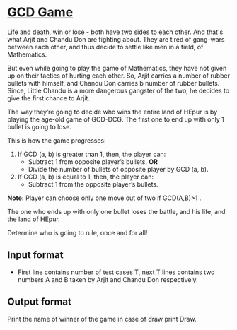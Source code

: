 # [GCD Game][link]

Life and death, win or lose - both have two sides to each other. And that's what Arjit and Chandu Don are fighting about. They are tired of gang-wars between each other, and thus decide to settle like men in a field, of Mathematics.

But even while going to play the game of Mathematics, they have not given up on their tactics of hurting each other. So, Arjit carries a number of rubber bullets with himself, and Chandu Don carries b number of rubber bullets. Since, Little Chandu is a more dangerous gangster of the two, he decides to give the first chance to Arjit.

The way they’re going to decide who wins the entire land of HEpur is by playing the age-old game of GCD-DCG. The first one to end up with only 1 bullet is going to lose.

This is how the game progresses:

1. If GCD (a, b) is greater than 1, then, the player can:
   - Subtract 1 from opposite player’s bullets.
     **OR**
   - Divide the number of bullets of opposite player by GCD (a, b).
2. If GCD (a, b) is equal to 1, then, the player can:
   - Subtract 1 from the opposite player’s bullets.

**Note:** Player can choose only one move out of two if GCD(A,B)>1 .

The one who ends up with only one bullet loses the battle, and his life, and the land of HEpur.

Determine who is going to rule, once and for all!

## Input format

- First line contains number of test cases T, next T lines contains two numbers A and B taken by Arjit and Chandu Don respectively.

## Output format

Print the name of winner of the game in case of draw print Draw.

[link]: https://www.hackerearth.com/practice/algorithms/dynamic-programming/2-dimensional/practice-problems/algorithm/gcd-game-11/

